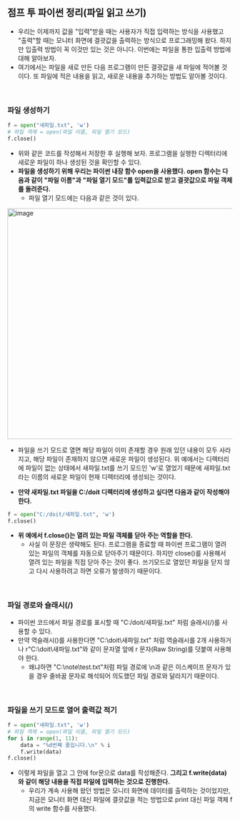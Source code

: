## 점프 투 파이썬 정리(파일 읽고 쓰기)
- 우리는 이제까지 값을 "입력"받을 때는 사용자가 직접 입력하는 방식을 사용했고 "출력"할 때는 모니터 화면에 결괏값을 출력하는 방식으로 프로그래밍해 왔다. 하지만 입출력 방법이 꼭 이것만 있는 것은 아니다. 이번에는 파일을 통한 입출력 방법에 대해 알아보자. 
- 여기에서는 파일을 새로 만든 다음 프로그램이 만든 결괏값을 새 파일에 적어볼 것이다. 또 파일에 적은 내용을 읽고, 새로운 내용을 추가하는 방법도 알아볼 것이다.

<br>

### 파일 생성하기

```python
f = open("새파일.txt", 'w')
# 파일 객체 = open(파일 이름, 파일 열기 모드)
f.close()
```

- 위와 같은 코드를 작성해서 저장한 후 실행해 보자. 프로그램을 실행한 디렉터리에 새로운 파일이 하나 생성된 것을 확인할 수 있다. 
- **파일을 생성하기 위해 우리는 파이썬 내장 함수 open을 사용했다. open 함수는 다음과 같이 "파일 이름"과 "파일 열기 모드"를 입력값으로 받고 결괏값으로 파일 객체를 돌려준다.**
  - 파일 열기 모드에는 다음과 같은 것이 있다.

<img width="517" alt="image" src="https://user-images.githubusercontent.com/95380638/173210410-6392bbd0-27ab-4761-88b9-50dcd0416ccf.png">

- 파일을 쓰기 모드로 열면 해당 파일이 이미 존재할 경우 원래 있던 내용이 모두 사라지고, 해당 파일이 존재하지 않으면 새로운 파일이 생성된다. 위 예에서는 디렉터리에 파일이 없는 상태에서 새파일.txt를 쓰기 모드인 'w'로 열었기 때문에 새파일.txt라는 이름의 새로운 파일이 현재 디렉터리에 생성되는 것이다.

- **만약 새파일.txt 파일을 C:/doit 디렉터리에 생성하고 싶다면 다음과 같이 작성해야 한다.**

```python
f = open("C:/doit/새파일.txt", 'w')
f.close()
```

- **위 예에서 f.close()는 열려 있는 파일 객체를 닫아 주는 역할을 한다.** 
  - 사실 이 문장은 생략해도 된다. 프로그램을 종료할 때 파이썬 프로그램이 열려 있는 파일의 객체를 자동으로 닫아주기 때문이다. 하지만 close()를 사용해서 열려 있는 파일을 직접 닫아 주는 것이 좋다. 쓰기모드로 열었던 파일을 닫지 않고 다시 사용하려고 하면 오류가 발생하기 때문이다.


<br>

### 파일 경로와 슬래시(/)
- 파이썬 코드에서 파일 경로를 표시할 때 "C:/doit/새파일.txt" 처럼 슬래시(/)를 사용할 수 있다. 
- 만약 역슬래시(\)를 사용한다면 "C:\\doit\\새파일.txt" 처럼 역슬래시를 2개 사용하거나 r"C:\doit\새파일.txt"와 같이 문자열 앞에 r 문자(Raw String)를 덧붙여 사용해야 한다. 
  - 왜냐하면 "C:\note\test.txt"처럼 파일 경로에 \n과 같은 이스케이프 문자가 있을 경우 줄바꿈 문자로 해석되어 의도했던 파일 경로와 달라지기 때문이다.


<br>

### 파일을 쓰기 모드로 열어 출력값 적기

```python
f = open("새파일.txt", 'w')
# 파일 객체 = open(파일 이름, 파일 열기 모드)
for i in range(1, 11):
    data = "%d번째 줄입니다.\n" % i
    f.write(data)
f.close()
```

- 이렇게 파일을 열고 그 안에 for문으로 data를 작성해준다. **그리고 f.write(data)와 같이 해당 내용을 직접 파일에 입력하는 것으로 진행한다.**
  - 우리가 계속 사용해 왔던 방법은 모니터 화면에 데이터를 출력하는 것이었지만, 지금은 모니터 화면 대신 파일에 결괏값을 적는 방법으로 print 대신 파일 객체 f의 write 함수를 사용했다. 




